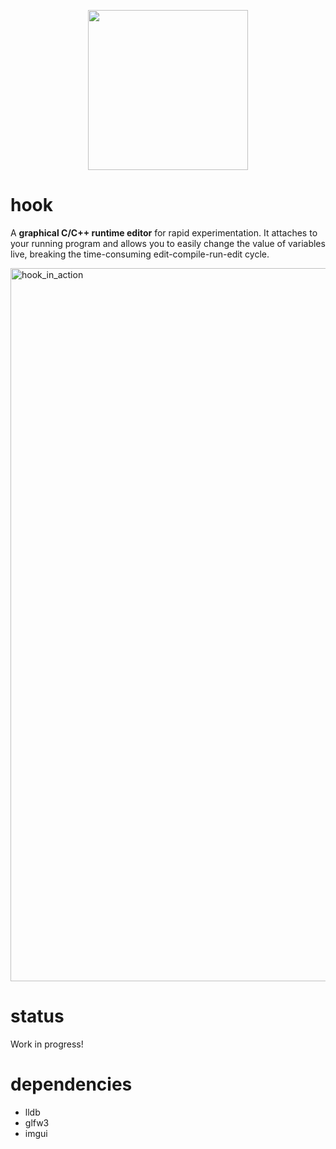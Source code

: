 <p align="center">
  <img width="256" height="256" src="https://github.com/abolinsky/hook/assets/5623716/6dcca51d-8cd3-4e87-b2f9-59be47c76def"/>
</p>

# hook
A **graphical C/C++ runtime editor** for rapid experimentation. It attaches to your running program and allows you to easily change the value of variables live, breaking the time-consuming edit-compile-run-edit cycle.

<img width="1141" alt="hook_in_action" src="https://github.com/abolinsky/hook/assets/5623716/0f699866-4934-4e79-991b-07e6579bed36">

# status
Work in progress!

# dependencies
- lldb
- glfw3
- imgui
